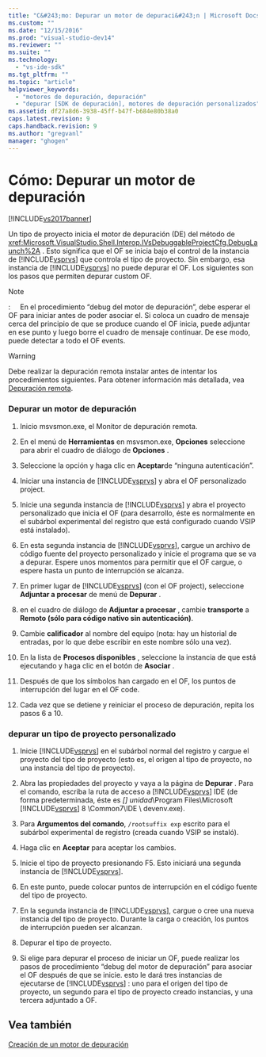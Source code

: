 ```yaml
---
title: "C&#243;mo: Depurar un motor de depuraci&#243;n | Microsoft Docs"
ms.custom: ""
ms.date: "12/15/2016"
ms.prod: "visual-studio-dev14"
ms.reviewer: ""
ms.suite: ""
ms.technology: 
  - "vs-ide-sdk"
ms.tgt_pltfrm: ""
ms.topic: "article"
helpviewer_keywords: 
  - "motores de depuración, depuración"
  - "depurar [SDK de depuración], motores de depuración personalizados"
ms.assetid: df27a8d6-3938-45ff-b47f-b684e80b38a0
caps.latest.revision: 9
caps.handback.revision: 9
ms.author: "gregvanl"
manager: "ghogen"
---
```

# C&#243;mo: Depurar un motor de depuraci&#243;n
[!INCLUDE[vs2017banner](../../code-quality/includes/vs2017banner.md)]

Un tipo de proyecto inicia el motor de depuración \(DE\) del método de <xref:Microsoft.VisualStudio.Shell.Interop.IVsDebuggableProjectCfg.DebugLaunch%2A> .  Esto significa que el OF se inicia bajo el control de la instancia de [!INCLUDE[vsprvs](../../code-quality/includes/vsprvs_md.md)] que controla el tipo de proyecto.  Sin embargo, esa instancia de [!INCLUDE[vsprvs](../../code-quality/includes/vsprvs_md.md)] no puede depurar el OF.  Los siguientes son los pasos que permiten depurar custom OF.  
  
> [!NOTE]
>  :     En el procedimiento “debug del motor de depuración”, debe esperar el OF para iniciar antes de poder asociar el.  Si coloca un cuadro de mensaje cerca del principio de que se produce cuando el OF inicia, puede adjuntar en ese punto y luego borre el cuadro de mensaje continuar.  De ese modo, puede detectar a todo el OF events.  
  
> [!WARNING]
>  Debe realizar la depuración remota instalar antes de intentar los procedimientos siguientes.  Para obtener información más detallada, vea [Depuración remota](../../debugger/remote-debugging.md).  
  
### Depurar un motor de depuración  
  
1.  Inicio msvsmon.exe, el Monitor de depuración remota.  
  
2.  En el menú de **Herramientas** en msvsmon.exe, **Opciones** seleccione para abrir el cuadro de diálogo de **Opciones** .  
  
3.  Seleccione la opción y haga clic en **Aceptar**de “ninguna autenticación”.  
  
4.  Iniciar una instancia de [!INCLUDE[vsprvs](../../code-quality/includes/vsprvs_md.md)] y abra el OF personalizado project.  
  
5.  Inicie una segunda instancia de [!INCLUDE[vsprvs](../../code-quality/includes/vsprvs_md.md)] y abra el proyecto personalizado que inicia el OF \(para desarrollo, éste es normalmente en el subárbol experimental del registro que está configurado cuando VSIP está instalado\).  
  
6.  En esta segunda instancia de [!INCLUDE[vsprvs](../../code-quality/includes/vsprvs_md.md)], cargue un archivo de código fuente del proyecto personalizado y inicie el programa que se va a depurar.  Espere unos momentos para permitir que el OF cargue, o espere hasta un punto de interrupción se alcanza.  
  
7.  En primer lugar de [!INCLUDE[vsprvs](../../code-quality/includes/vsprvs_md.md)] \(con el OF project\), seleccione **Adjuntar a procesar** de menú de **Depurar** .  
  
8.  en el cuadro de diálogo de **Adjuntar a procesar** , cambie **transporte** a **Remoto \(sólo para código nativo sin autenticación\)**.  
  
9. Cambie **calificador** al nombre del equipo \(nota: hay un historial de entradas, por lo que debe escribir en este nombre sólo una vez\).  
  
10. En la lista de **Procesos disponibles** , seleccione la instancia de que está ejecutando y haga clic en el botón de **Asociar** .  
  
11. Después de que los símbolos han cargado en el OF, los puntos de interrupción del lugar en el OF code.  
  
12. Cada vez que se detiene y reiniciar el proceso de depuración, repita los pasos 6 a 10.  
  
### depurar un tipo de proyecto personalizado  
  
1.  Inicie [!INCLUDE[vsprvs](../../code-quality/includes/vsprvs_md.md)] en el subárbol normal del registro y cargue el proyecto del tipo de proyecto \(esto es, el origen al tipo de proyecto, no una instancia del tipo de proyecto\).  
  
2.  Abra las propiedades del proyecto y vaya a la página de **Depurar** .  Para el comando, escriba la ruta de acceso a [!INCLUDE[vsprvs](../../code-quality/includes/vsprvs_md.md)] IDE \(de forma predeterminada, éste es *\[\] unidad*\\Program Files\\Microsoft [!INCLUDE[vsprvs](../../code-quality/includes/vsprvs_md.md)] 8 \\Common7\\IDE \\ devenv.exe\).  
  
3.  Para **Argumentos del comando**, `/rootsuffix exp` escrito para el subárbol experimental de registro \(creada cuando VSIP se instaló\).  
  
4.  Haga clic en **Aceptar** para aceptar los cambios.  
  
5.  Inicie el tipo de proyecto presionando F5.  Esto iniciará una segunda instancia de [!INCLUDE[vsprvs](../../code-quality/includes/vsprvs_md.md)].  
  
6.  En este punto, puede colocar puntos de interrupción en el código fuente del tipo de proyecto.  
  
7.  En la segunda instancia de [!INCLUDE[vsprvs](../../code-quality/includes/vsprvs_md.md)], cargue o cree una nueva instancia del tipo de proyecto.  Durante la carga o creación, los puntos de interrupción pueden ser alcanzan.  
  
8.  Depurar el tipo de proyecto.  
  
9. Si elige para depurar el proceso de iniciar un OF, puede realizar los pasos de procedimiento “debug del motor de depuración” para asociar el OF después de que se inicie.  esto le dará tres instancias de ejecutarse de [!INCLUDE[vsprvs](../../code-quality/includes/vsprvs_md.md)] : uno para el origen del tipo de proyecto, un segundo para el tipo de proyecto creado instancias, y una tercera adjuntado a OF.  
  
## Vea también  
 [Creación de un motor de depuración](../../extensibility/debugger/creating-a-custom-debug-engine.md)